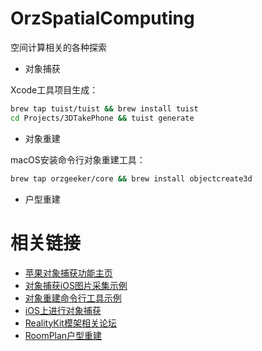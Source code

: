 # OrzSpatialComputing

空间计算相关的各种探索

- 对象捕获

Xcode工具项目生成：

```bash
brew tap tuist/tuist && brew install tuist
cd Projects/3DTakePhone && tuist generate
```

- 对象重建

macOS安装命令行对象重建工具：

```bash
brew tap orzgeeker/core && brew install objectcreate3d
```

- 户型重建

# 相关链接

- [苹果对象捕获功能主页](https://developer.apple.com/augmented-reality/object-capture/)
- [对象捕获iOS图片采集示例](https://developer.apple.com/documentation/realitykit/taking_pictures_for_3d_object_capture)
- [对象重建命令行工具示例](https://developer.apple.com/documentation/realitykit/creating_a_photogrammetry_command-line_app/)
- [iOS上进行对象捕获](https://developer.apple.com/documentation/RealityKit/guided-capture-sample)
- [RealityKit模架相关论坛](https://developer.apple.com/forums/tags/realitykit)
- [RoomPlan户型重建](https://developer.apple.com/augmented-reality/roomplan/)